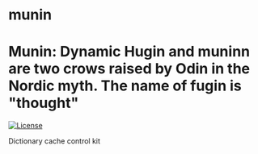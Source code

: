 # munin

# Munin: Dynamic Hugin and muninn are two crows raised by Odin in the Nordic myth. The name of fugin is "thought"

[![License](https://img.shields.io/badge/license-Apache%202-4EB1BA.svg)](https://www.apache.org/licenses/LICENSE-2.0.html)

Dictionary cache control kit
